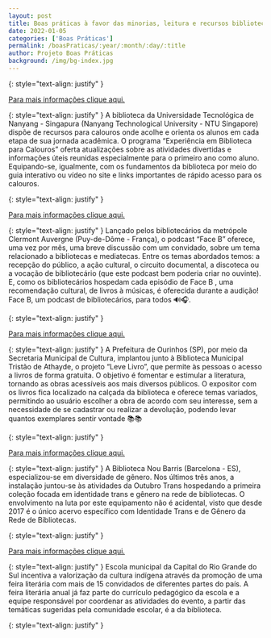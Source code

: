 ```yaml
---
layout: post
title: Boas práticas à favor das minorias, leitura e recursos bibliotecários!
date: 2022-01-05
categories: ['Boas Práticas']
permalink: /boasPraticas/:year/:month/:day/:title
author: Projeto Boas Práticas
background: /img/bg-index.jpg
---
```


{: style="text-align: justify" }

[Para mais informações clique aqui.](https://www.ntu.edu.sg/education/libraries/resources/freshmen)

{: style="text-align: justify" }
A biblioteca da Universidade Tecnológica de Nanyang - Singapura (Nanyang Technological University - NTU Singapore) dispõe de recursos para calouros onde acolhe e orienta os alunos em cada etapa de sua jornada acadêmica. O programa “Experiência em Biblioteca para Calouros” oferta atualizações sobre as atividades divertidas e informações úteis reunidas especialmente para o primeiro ano como aluno. Equipando-se, igualmente, com os fundamentos da biblioteca por meio do guia interativo ou vídeo no site e links importantes de rápido acesso para os calouros.

{: style="text-align: justify" }

[Para mais informações clique aqui.](https://actualitte.com/article/102101/podcasts/face-b-un-podcast-par-des-bibliothecaires-pour-tout-le-monde)

{: style="text-align: justify" }
Lançado pelos bibliotecários da metrópole Clermont Auvergne (Puy-de-Dôme - França), o podcast “Face B” oferece, uma vez por mês, uma breve discussão com um convidado, sobre um tema relacionado a bibliotecas e mediatecas. Entre os temas abordados temos: a recepção do público, a ação cultural, o circuito documental, a discoteca ou a vocação de bibliotecário (que este podcast bem poderia criar no ouvinte). E, como os bibliotecários hospedam cada episódio de Face B , uma recomendação cultural, de livros à músicas, é oferecida durante a audição! Face B, um podcast de bibliotecários, para todos 🔊🎧.

{: style="text-align: justify" }

[Para mais informações clique aqui.](https://g1.globo.com/sp/bauru-marilia/especial-publicitario/prefeitura-de-ourinhos/ourinhos-noticias/noticia/2021/08/13/projeto-leve-livro-fomenta-e-estimula-a-leitura-em-ourinhos.ghtml)

{: style="text-align: justify" }
A Prefeitura de Ourinhos (SP), por meio da Secretaria Municipal de Cultura, implantou junto à Biblioteca Municipal Tristão de Athayde, o projeto “Leve Livro”, que permite às pessoas o acesso a livros de forma gratuita. O objetivo é fomentar e estimular a literatura, tornando as obras acessíveis aos mais diversos públicos. O expositor com os livros fica localizado na calçada da biblioteca e oferece temas variados, permitindo ao usuário escolher a obra de acordo com seu interesse, sem a necessidade de se cadastrar ou realizar a devolução, podendo levar quantos exemplares sentir vontade 📚📚

{: style="text-align: justify" }

[Para mais informações clique aqui.](https://beteve.cat/societat/biblioteca-nou-barris-fons-diversitat-genere/)

{: style="text-align: justify" }
A Biblioteca Nou Barris (Barcelona - ES), especializou-se em diversidade de gênero. Nos últimos três anos, a instalação juntou-se às atividades da Outubro Trans hospedando a primeira coleção focada em identidade trans e gênero na rede de bibliotecas. O envolvimento na luta por este equipamento não é acidental, visto que desde 2017 é o único acervo específico com Identidade Trans e de Gênero da Rede de Bibliotecas.

{: style="text-align: justify" }

[Para mais informações clique aqui.](http://diariogaucho.clicrbs.com.br/rs/dia-a-dia/noticia/2021/08/escola-municipal-da-capital-incentiva-valorizacao-da-cultura-indigena-20642656.html)

{: style="text-align: justify" }
Escola municipal da Capital do Rio Grande do Sul incentiva a valorização da cultura indígena através da promoção de uma feira literária com mais de 15 convidados de diferentes partes do país. A feira literária anual já faz parte do currículo pedagógico da escola e a equipe responsável por coordenar as atividades do evento, a partir das temáticas sugeridas pela comunidade escolar, é a da biblioteca.

{: style="text-align: justify" }

